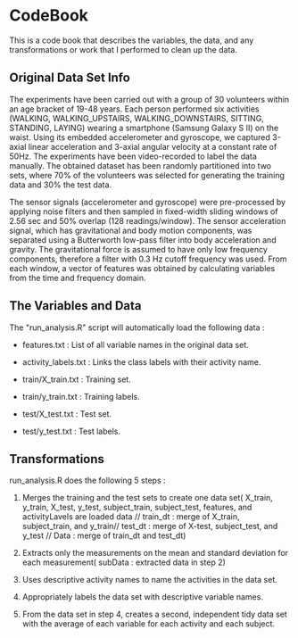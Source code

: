 # CodeBook

This is a code book that describes the variables, the data, and any transformations
or work that  I performed to clean up the data. 


## Original Data Set Info
The experiments have been carried out with a group of 30 volunteers within an age bracket of 19-48 years. Each person performed six activities (WALKING, WALKING_UPSTAIRS, WALKING_DOWNSTAIRS, SITTING, STANDING, LAYING) wearing a smartphone (Samsung Galaxy S II) on the waist. Using its embedded accelerometer and gyroscope, we captured 3-axial linear acceleration and 3-axial angular velocity at a constant rate of 50Hz. The experiments have been video-recorded to label the data manually. The obtained dataset has been randomly partitioned into two sets, where 70% of the volunteers was selected for generating the training data and 30% the test data. 

The sensor signals (accelerometer and gyroscope) were pre-processed by applying noise filters and then sampled in fixed-width sliding windows of 2.56 sec and 50% overlap (128 readings/window). The sensor acceleration signal, which has gravitational and body motion components, was separated using a Butterworth low-pass filter into body acceleration and gravity. The gravitational force is assumed to have only low frequency components, therefore a filter with 0.3 Hz cutoff frequency was used. From each window, a vector of features was obtained by calculating variables from the time and frequency domain.

## The Variables and Data
The "run_analysis.R" script will automatically load the following data : 
- features.txt : List of all variable names in the original data set.

- activity_labels.txt : Links the class labels with their activity name.

- train/X_train.txt : Training set.

- train/y_train.txt : Training labels.

- test/X_test.txt : Test set.

- test/y_test.txt : Test labels.


## Transformations 
run_analysis.R does the following 5 steps :

1. Merges the training and the test sets to create one data set(
X_train, y_train, X_test, y_test, subject_train, subject_test, features, and
activityLavels are loaded data // train_dt : merge of X_train, subject_train, and y_train//
test_dt : merge of X-test, subject_test, and y_test // Data : merge of train_dt and test_dt)

2. Extracts only the measurements on the mean and standard deviation for each measurement( 
subData : extracted data in step 2)

3. Uses descriptive activity names to name the activities in the data set.

4. Appropriately labels the data set with descriptive variable names. 

5. From the data set in step 4, creates a second, independent tidy data set 
with the average of each variable for each activity and each subject.



